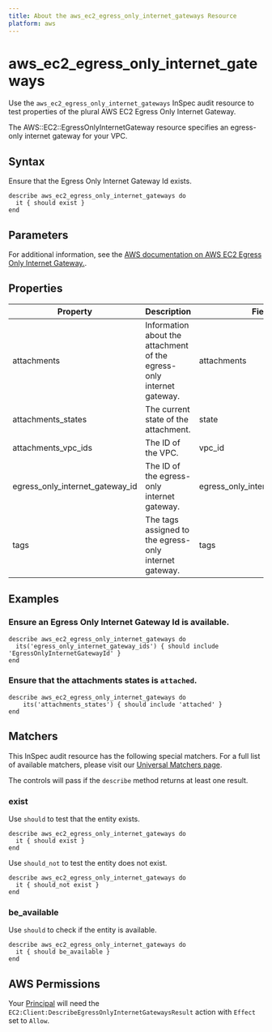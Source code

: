 ```yaml
---
title: About the aws_ec2_egress_only_internet_gateways Resource
platform: aws
---
```


# aws_ec2_egress_only_internet_gateways

Use the `aws_ec2_egress_only_internet_gateways` InSpec audit resource to test properties of the plural AWS EC2 Egress Only Internet Gateway.

The AWS::EC2::EgressOnlyInternetGateway resource specifies an egress-only internet gateway for your VPC.

## Syntax

Ensure that the Egress Only Internet Gateway Id exists.

    describe aws_ec2_egress_only_internet_gateways do
      it { should exist }
    end

## Parameters

For additional information, see the [AWS documentation on AWS EC2 Egress Only Internet Gateway.](https://docs.aws.amazon.com/AWSCloudFormation/latest/UserGuide/aws-resource-ec2-egressonlyinternetgateway.html).

## Properties

| Property | Description | Field | 
| --- | --- | --- |
| attachments | Information about the attachment of the egress-only internet gateway. | attachments |
| attachments_states | The current state of the attachment. | state |
| attachments_vpc_ids | The ID of the VPC. | vpc_id |
| egress_only_internet_gateway_id | The ID of the egress-only internet gateway. | egress_only_internet_gateway_id |
| tags | The tags assigned to the egress-only internet gateway. | tags |

## Examples

### Ensure an Egress Only Internet Gateway Id is available.
    describe aws_ec2_egress_only_internet_gateways do
      its('egress_only_internet_gateway_ids') { should include 'EgressOnlyInternetGatewayId' }
    end

### Ensure that the attachments states is `attached`.
    describe aws_ec2_egress_only_internet_gateways do
        its('attachments_states') { should include 'attached' }
    end

## Matchers

This InSpec audit resource has the following special matchers. For a full list of available matchers, please visit our [Universal Matchers page](https://www.inspec.io/docs/reference/matchers/).

The controls will pass if the `describe` method returns at least one result.

### exist

Use `should` to test that the entity exists.

    describe aws_ec2_egress_only_internet_gateways do
      it { should exist }
    end

Use `should_not` to test the entity does not exist.

    describe aws_ec2_egress_only_internet_gateways do
      it { should_not exist }
    end

### be_available

Use `should` to check if the entity is available.

    describe aws_ec2_egress_only_internet_gateways do
      it { should be_available }
    end

## AWS Permissions

Your [Principal](https://docs.aws.amazon.com/IAM/latest/UserGuide/intro-structure.html#intro-structure-principal) will need the `EC2:Client:DescribeEgressOnlyInternetGatewaysResult` action with `Effect` set to `Allow`.